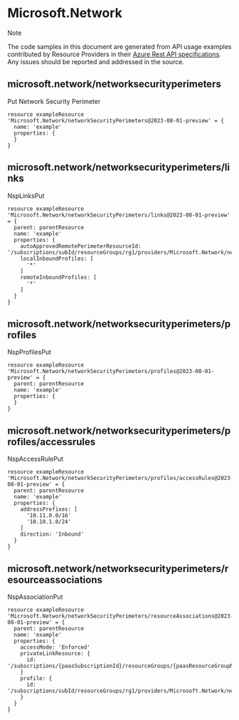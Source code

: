 # Microsoft.Network
  
> [!NOTE]
> The code samples in this document are generated from API usage examples contributed by Resource Providers in their [Azure Rest API specifications](https://github.com/Azure/azure-rest-api-specs). Any issues should be reported and addressed in the source.


## microsoft.network/networksecurityperimeters

Put Network Security Perimeter
```bicep
resource exampleResource 'Microsoft.Network/networkSecurityPerimeters@2023-08-01-preview' = {
  name: 'example'
  properties: {
  }
}
```

## microsoft.network/networksecurityperimeters/links

NspLinksPut
```bicep
resource exampleResource 'Microsoft.Network/networkSecurityPerimeters/links@2023-08-01-preview' = {
  parent: parentResource 
  name: 'example'
  properties: {
    autoApprovedRemotePerimeterResourceId: '/subscriptions/subId/resourceGroups/rg1/providers/Microsoft.Network/networkSecurityPerimeters/nsp2'
    localInboundProfiles: [
      '*'
    ]
    remoteInboundProfiles: [
      '*'
    ]
  }
}
```

## microsoft.network/networksecurityperimeters/profiles

NspProfilesPut
```bicep
resource exampleResource 'Microsoft.Network/networkSecurityPerimeters/profiles@2023-08-01-preview' = {
  parent: parentResource 
  name: 'example'
  properties: {
  }
}
```

## microsoft.network/networksecurityperimeters/profiles/accessrules

NspAccessRulePut
```bicep
resource exampleResource 'Microsoft.Network/networkSecurityPerimeters/profiles/accessRules@2023-08-01-preview' = {
  parent: parentResource 
  name: 'example'
  properties: {
    addressPrefixes: [
      '10.11.0.0/16'
      '10.10.1.0/24'
    ]
    direction: 'Inbound'
  }
}
```

## microsoft.network/networksecurityperimeters/resourceassociations

NspAssociationPut
```bicep
resource exampleResource 'Microsoft.Network/networkSecurityPerimeters/resourceAssociations@2023-08-01-preview' = {
  parent: parentResource 
  name: 'example'
  properties: {
    accessMode: 'Enforced'
    privateLinkResource: {
      id: '/subscriptions/{paasSubscriptionId}/resourceGroups/{paasResourceGroupName}/providers/{providerName}/{resourceType}/{resourceName}'
    }
    profile: {
      id: '/subscriptions/subId/resourceGroups/rg1/providers/Microsoft.Network/networkSecurityPerimeters/nsp1/profiles/{profileName}'
    }
  }
}
```
